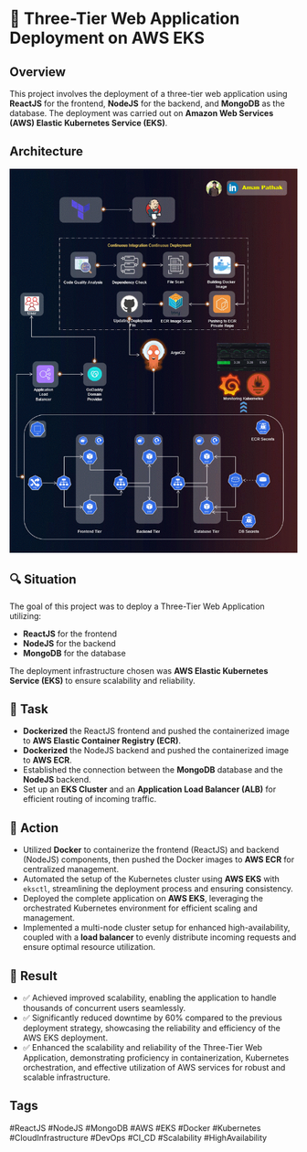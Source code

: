 # 🚀 Three-Tier Web Application Deployment on AWS EKS

## Overview
This project involves the deployment of a three-tier web application using **ReactJS** for the frontend, **NodeJS** for the backend, and **MongoDB** as the database. The deployment was carried out on **Amazon Web Services (AWS) Elastic Kubernetes Service (EKS)**.

## Architecture

![Architecture Diagram](assets/Three-Tier.gif)  

## 🔍 Situation
The goal of this project was to deploy a Three-Tier Web Application utilizing:
- **ReactJS** for the frontend
- **NodeJS** for the backend
- **MongoDB** for the database

The deployment infrastructure chosen was **AWS Elastic Kubernetes Service (EKS)** to ensure scalability and reliability.

## 📌 Task
- **Dockerized** the ReactJS frontend and pushed the containerized image to **AWS Elastic Container Registry (ECR)**.
- **Dockerized** the NodeJS backend and pushed the containerized image to **AWS ECR**.
- Established the connection between the **MongoDB** database and the **NodeJS** backend.
- Set up an **EKS Cluster** and an **Application Load Balancer (ALB)** for efficient routing of incoming traffic.

## 🔧 Action
- Utilized **Docker** to containerize the frontend (ReactJS) and backend (NodeJS) components, then pushed the Docker images to **AWS ECR** for centralized management.
- Automated the setup of the Kubernetes cluster using **AWS EKS** with `eksctl`, streamlining the deployment process and ensuring consistency.
- Deployed the complete application on **AWS EKS**, leveraging the orchestrated Kubernetes environment for efficient scaling and management.
- Implemented a multi-node cluster setup for enhanced high-availability, coupled with a **load balancer** to evenly distribute incoming requests and ensure optimal resource utilization.

## 🎯 Result
- ✅ Achieved improved scalability, enabling the application to handle thousands of concurrent users seamlessly.
- ✅ Significantly reduced downtime by 60% compared to the previous deployment strategy, showcasing the reliability and efficiency of the AWS EKS deployment.
- ✅ Enhanced the scalability and reliability of the Three-Tier Web Application, demonstrating proficiency in containerization, Kubernetes orchestration, and effective utilization of AWS services for robust and scalable infrastructure.

## Tags
#ReactJS #NodeJS #MongoDB #AWS #EKS #Docker #Kubernetes #CloudInfrastructure #DevOps #CI_CD #Scalability #HighAvailability
